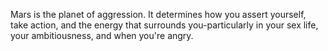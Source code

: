 Mars is the planet of aggression. 
It determines how you assert yourself, take action, and the energy that surrounds you-particularly in your sex life, your ambitiousness, and when you're angry.